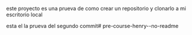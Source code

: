este proyecto es una prueva de como crear un repositorio y clonarlo a mi escritorio local

esta el la prueva del segundo commit# pre-course-henry--no-readme
